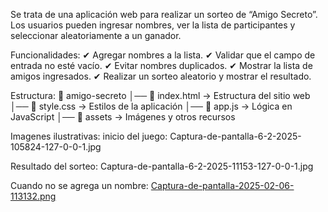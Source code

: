 Se trata de una aplicación web para realizar un sorteo de “Amigo Secreto”. Los usuarios pueden ingresar nombres, ver la lista de participantes y seleccionar aleatoriamente a un ganador.

Funcionalidades:
✔ Agregar nombres a la lista.
✔ Validar que el campo de entrada no esté vacío.
✔ Evitar nombres duplicados.
✔ Mostrar la lista de amigos ingresados.
✔ Realizar un sorteo aleatorio y mostrar el resultado.

Estructura:
📁 amigo-secreto
│── 📄 index.html → Estructura del sitio web
│── 📄 style.css → Estilos de la aplicación
│── 📄 app.js → Lógica en JavaScript
│── 📁 assets → Imágenes y otros recursos

Imagenes ilustrativas:
inicio del juego: Captura-de-pantalla-6-2-2025-105824-127-0-0-1.jpg

Resultado del sorteo: Captura-de-pantalla-6-2-2025-11153-127-0-0-1.jpg

Cuando no se agrega un nombre: [Captura-de-pantalla-2025-02-06-113132.png](https://postimg.cc/jwhLjq1s)
